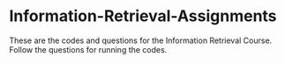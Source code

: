# Information-Retrieval-Assignments
These are the codes and questions for the Information Retrieval Course. Follow the questions for running the codes.
